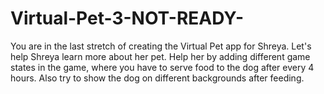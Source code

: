# Virtual-Pet-3-NOT-READY-
You are in the last stretch of creating the Virtual Pet app for Shreya.  Let's help Shreya learn more about her pet. Help her by adding different game states in the game, where you have to serve food to the dog after every 4 hours. Also try to show the dog on different backgrounds after feeding.
